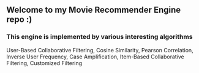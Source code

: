 ## Welcome to my Movie Recommender Engine repo  :)

### This engine is implemented by various interesting algorithms

User-Based Collaborative Filtering, Cosine Similarity, Pearson Correlation, Inverse User Frequency, Case Amplification, Item-Based Collaborative Filtering, Customized Filtering